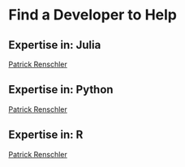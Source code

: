 # Find a Developer to Help 

## Expertise in: Julia

[Patrick Renschler](mailto:patrick.renschler@zillabyte.com) 

## Expertise in: Python

[Patrick Renschler](mailto:patrick.renschler@zillabyte.com) 

## Expertise in: R

[Patrick Renschler](mailto:patrick.renschler@zillabyte.com)

